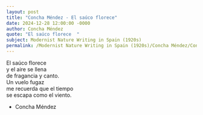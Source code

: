 ```yaml
---
layout: post
title: "Concha Méndez - El saúco florece"
date: 2024-12-28 12:00:00 -0000
author: Concha Méndez
quote: "El saúco florece  "
subject: Modernist Nature Writing in Spain (1920s)
permalink: /Modernist Nature Writing in Spain (1920s)/Concha Méndez/Concha Méndez - El saúco florece
---
```


El saúco florece  
y el aire se llena  
de fragancia y canto.  
Un vuelo fugaz  
me recuerda que el tiempo  
se escapa como el viento.

- Concha Méndez
